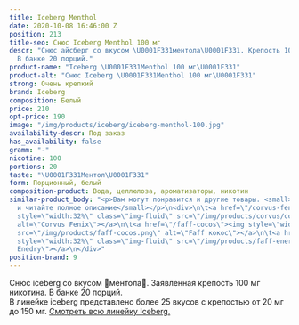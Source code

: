 ```yaml
---
title: Iceberg Menthol
date: 2020-10-08 16:46:00 Z
position: 213
title-seo: Снюс Iceberg Menthol 100 мг
descr: "Снюс айсберг со вкусом \U0001F331ментола\U0001F331. Крепость 100 мг никотина.
  В банке 20 порций."
product-name: "Iceberg \U0001F331Menthol 100 мг\U0001F331"
product-alt: "Снюс Iceberg \U0001F331Menthol 100 мг\U0001F331"
strong: Очень крепкий
brand: Iceberg
composition: Белый
price: 210
opt-price: 190
image: "/img/products/iceberg/iceberg-menthol-100.jpg"
availability-descr: Под заказ
has_availability: false
gramm: "-"
nicotine: 100
portions: 20
taste: "\U0001F331Ментол\U0001F331"
form: Порционный, белый
composition-product: Вода, целлюлоза, ароматизаторы, никотин
similar-product_body: "<p>Вам могут понравится и другие товары. <small>Жмите на картинки
  и читайте полное описание</small></p>\n<div>\n\t<a href=\"/corvus-fenix-barberry\"><img
  style=\"width:32%\" class=\"img-fluid\" src=\"/img/products/corvus/corvus-fenix.png\"
  alt=\"Corvus Fenix\"></a>\n\t<a href=\"/faff-cocos\"><img style=\"width:32%\" class=\"img-fluid\"
  src=\"/img/products/faff-cocos.png\" alt=\"Faff кокос\"></a>\n\t<a href=\"/faff-snus-energy\"><img
  style=\"width:32%\" class=\"img-fluid\" src=\"/img/products/faff-energy.png\" alt=\"Faff
  Enedry\"></a>\n</div>"
position-brand: 9
---
```


Снюс iceberg со вкусом 🌱ментола🌱. Заявленная крепость 100 мг никотина. В банке 20 порций.<br> 
В линейке iceberg представлено более 25 вкусов с крепостью от 20 мг до 150 мг. <a href="/iceberg">Смотреть всю линейку Iceberg.</a>